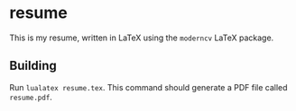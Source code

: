 # resume
This is my resume, written in LaTeX using the `moderncv` LaTeX package.

## Building
Run `lualatex resume.tex`. This command should generate a PDF file called `resume.pdf`.